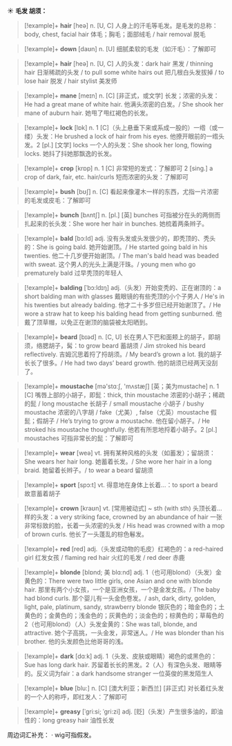 ☀ <span class="category">**毛发 胡须：**</span>
>[!example]+ <span class="vocabulary">**hair**</span> [heə] 
> <span class="definition">n. [U, C] 人身上的汗毛等毛发。是毛发的总称：</span>body, chest, facial hair 体毛；胸毛；面部绒毛 / hair removal 脱毛

>[!example]+ <span class="vocabulary">**down**</span> [daʊn] 
> <span class="definition">n. [U] 细腻柔软的毛发（如汗毛）：</span>了解即可

>[!example]+ <span class="vocabulary">**hair**</span> [heə] 
> <span class="definition">n. [U, C] 人的头发：</span>dark hair 黑发 / thinning hair 日渐稀疏的头发 / to pull some white hairs out 把几根白头发拔掉 / to lose hair 脱发 / hair stylist 美发师 
          
>[!example]+ <span class="vocabulary">**mane**</span> [meɪn]
> <span class="definition">n. [C] [非正式，或文学] 长发；浓密的头发：</span>He had a great mane of white hair. 他满头浓密的白发。/ She shook her mane of auburn hair. 她甩了甩红褐色的长发。

>[!example]+ <span class="vocabulary">**lock**</span> [lɒk] 
> <span class="definition">n. 1 [C]（头上悬垂下来或系成一股的）一绺（或一缕）头发：</span>He brushed a lock of hair from his eyes. 他撩开眼前的一绺头发。<span class="definition">2 [pl.] [文学] locks 一个人的头发：</span>She shook her long, flowing locks. 她抖了抖她那飘逸的长发。

>[!example]+ <span class="vocabulary">**crop**</span> [krɒp] 
> <span class="definition">n. 1 [C] 非常短的发式：</span>了解即可 <span class="definition">2 [sing.] a crop of dark, fair, etc. hair/curls 短而浓密的头发：</span>了解即可

>[!example]+ <span class="vocabulary">**bush**</span> [bʊʃ] 
> <span class="definition">n. [C] 看起来像灌木一样的东西，尤指一片浓密的毛发或皮毛：</span>了解即可

>[!example]+ <span class="vocabulary">**bunch**</span> [bʌntʃ] 
> <span class="definition">n. [pl.] [英] bunches 可指被分在头的两侧而扎起来的长头发：</span>She wore her hair in bunches. 她梳着两条辫子。

>[!example]+ <span class="vocabulary">**bald**</span> [bɔ:ld]
> <span class="definition">adj. 没有头发或头发很少的，即秃顶的、秃头的：</span>She is going bald. 她开始谢顶。/ He started going bald in his twenties. 他二十几岁便开始谢顶。/ The man's bald head was beaded with sweat. 这个男人的光头上满是汗珠。/ young men who go prematurely bald 过早秃顶的年轻人

>[!example]+ <span class="vocabulary">**balding**</span> [ˈbɔ:ldɪŋ]
> <span class="definition">adj.（头发）开始变秃的、正在谢顶的：</span>a short balding man with glasses 戴眼镜的有些秃顶的小个子男人 / He's in his twenties but already balding. 他才二十多岁但已经开始谢顶了。/ He wore a straw hat to keep his balding head from getting sunburned. 他戴了顶草帽，以免正在谢顶的脑袋被太阳晒到。

>[!example]+ <span class="vocabulary">**beard**</span> [bɪəd] 
> <span class="definition">n. [C, U] 长在男人下巴和面颊上的胡子，即胡须，络腮胡子，髯：</span>to grow beard 蓄胡须 / Jim stroked his beard reflectively. 吉姆沉思着捋了捋胡须。/ My beard’s grown a lot. 我的胡子长长了很多。/ He had two days’ beard growth. 他的胡须已经两天没刮了。

>[!example]+ <span class="vocabulary">**moustache**</span> [mə'stɑːʃ, 'mʌstæʃ] [英；美为mustache] 
> <span class="definition">n. 1 [C] 嘴唇上部的小胡子，即髭：</span>thick, thin moustache 浓密的小胡子；稀疏的髭 / long moustache 长胡子 / small moustache 小胡子 / bushy moustache 浓密的八字胡 / fake（尤美）, false（尤英）moustache 假髭；假胡子 / He’s trying to grow a moustache. 他在留小胡子。/ He stroked his moustache thoughtfully. 他若有所思地捋着小胡子。<span class="definition">2 [pl.] moustaches 可指非常长的髭：</span>了解即可

>[!example]+ <span class="vocabulary">**wear**</span> [weə] 
> <span class="definition">vt. 拥有某种风格的头发（如蓄发）；留胡须：</span>She wears her hair long. 她蓄着长发。/ She wore her hair in a long braid. 她留着长辫子。/ to wear a beard 留胡须

>[!example]+ <span class="vocabulary">**sport**</span> [spɔ:t] 
> <span class="definition">vt. 得意地在身体上长着…：</span>to sport a beard 故意蓄着胡子
           
>[!example]+ <span class="vocabulary">**crown**</span> [kraʊn]
> <span class="definition">vt. [常用被动式] ~ sth (with sth) 头顶长着…样的头发：</span>a very striking face, crowned by an abundance of hair 一张非常标致的脸，长着一头浓密的头发 / His head was crowned with a mop of brown curls. 他长了一头蓬乱的棕色鬈发。

>[!example]+ <span class="vocabulary">**red**</span> [red] 
> <span class="definition">adj.（头发或动物的毛皮）红褐色的：</span>a red-haired girl 红发女孩 / flaming red hair 火红的毛发 / red deer 赤鹿
           
>[!example]+ <span class="vocabulary">**blonde**</span> [blɒnd; 美 blɑ:nd]
> <span class="definition">adj. 1（也可用blond）（头发）金黄色的：</span>There were two little girls, one Asian and one with blonde hair. 那里有两个小女孩，一个是亚洲女孩，一个是金发女孩。/ The baby had blond curls. 那个婴儿有一头金色卷发。/ ash, dark, dirty, golden, light, pale, platinum, sandy, strawberry blonde 银灰色的；暗金色的；土黄色的；金黄色的；浅金色的；灰黄色的；淡金色的；棕黄色的；草莓色的 <span class="definition">2（也可用blond）（人）头发金黄的：</span>She was tall, blonde, and attractive. 她个子高挑，一头金发，非常迷人。/ He was blonder than his brother. 他的头发颜色比他哥哥的浅。

>[!example]+ <span class="vocabulary">**dark**</span> [dɑːk] 
> <span class="definition">adj. 1（头发、皮肤或眼睛）褐色的或黑色的：</span>Sue has long dark hair. 苏留着长长的黑发。<span class="definition">2（人）有深色头发、眼睛等的。反义词为fair：</span>a dark handsome stranger 一位英俊的黑发陌生人

>[!example]+ <span class="vocabulary">**blue**</span> [blu:] 
> <span class="definition">n. [C] [澳大利亚；新西兰] [非正式] 对长着红头发的一个人的称呼，即红发人：</span>了解即可
           
>[!example]+ <span class="vocabulary">**greasy**</span> [ˈgri:si; ˈgri:zi]
> <span class="definition">adj. [贬]（头发）产生很多油的，即油性的：</span>long greasy hair 油性长发

周边词汇补充：
· wig可指假发。

